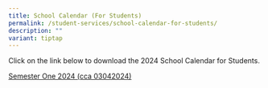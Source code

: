 ```yaml
---
title: School Calendar (For Students)
permalink: /student-services/school-calendar-for-students/
description: ""
variant: tiptap
---
```

<p>Click on the link below&nbsp;to download the 2024 School Calendar for
Students.</p>
<p><a href="https://drive.google.com/file/d/1CVoemgtXP8oHwxx29POAttIKwBclBy8S/view?usp=drive_link" rel="noopener noreferrer nofollow" target="_blank">Semester One 2024 (cca 03042024)</a>
</p>